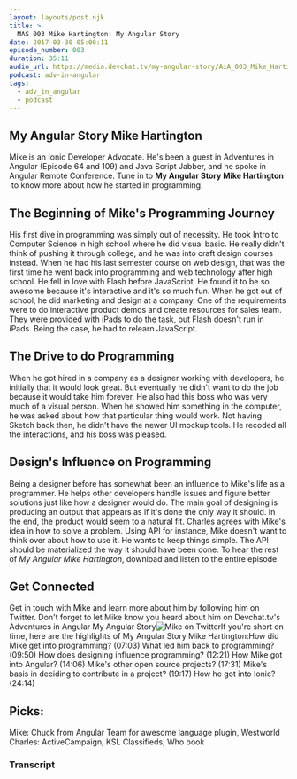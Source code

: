 ```yaml
---
layout: layouts/post.njk
title: >
  MAS 003 Mike Hartington: My Angular Story
date: 2017-03-30 05:00:11
episode_number: 003
duration: 35:11
audio_url: https://media.devchat.tv/my-angular-story/AiA_003_Mike_Hartington.mp3
podcast: adv-in-angular
tags:
  - adv_in_angular
  - podcast
---
```


## My Angular Story&nbsp;Mike Hartington

Mike&nbsp;is an Ionic Developer Advocate. He's been a guest in Adventures in Angular (Episode 64 and 109) and Java Script Jabber, and he spoke in Angular Remote Conference. Tune&nbsp;in&nbsp;to **My Angular Story Mike Hartington** &nbsp;to know more about how he started in programming.

## The Beginning of Mike's Programming Journey

His first dive in programming was simply out of necessity. He took Intro to Computer Science in high school where he did visual basic. He really didn't think of pushing it through college, and he was into craft design courses instead. When he had his last semester course on web design, that was the first time he went back into programming and web technology after high school. He fell in love with Flash&nbsp;before JavaScript. He found it to be so awesome because it's interactive and it's so much fun. When he got out of school, he did marketing and design at a company. One of the requirements were to do&nbsp;interactive product demos and create&nbsp;resources for sales team. They were provided with iPads to do the task, but Flash doesn't run&nbsp;in iPads. Being the case, he had to relearn JavaScript.

## The Drive to do Programming

When he got hired in a company as a designer working with developers, he initially that it would look great. But eventually he didn't want to do the job because it would take him forever. He also had this boss who was very much&nbsp;of a visual person. When he showed him something in the computer, he was asked about how that particular thing would work.&nbsp;Not having Sketch back then, he didn't have the&nbsp;newer UI mockup tools. He recoded all the interactions, and his boss was pleased.

## Design's Influence on Programming

Being a designer before has somewhat been&nbsp;an influence to Mike's life as a programmer.&nbsp;He helps other developers handle issues and figure better solutions just like how a designer would do. The main goal of designing is producing an output that appears as if it's done the only way it should. In the end, the product would seem to a natural fit. Charles agrees with Mike's idea in how to solve a problem. Using API for instance, Mike doesn't want to think over about how to use it. He wants to keep things simple. The API should&nbsp;be materialized the way it should have been done. To hear the rest of&nbsp;_My Angular Mike Hartington_, download and listen&nbsp;to the entire episode.

## Get Connected

Get in touch&nbsp;with Mike&nbsp;and learn more about him by following him on Twitter. Don't forget to let Mike&nbsp;know you heard about him on Devchat.tv's Adventures in Angular My Angular Story![Mike on Twitter](https://twitter.com/mhartington)If you're short on time, here are the highlights of&nbsp;My Angular Story Mike Hartington:How did Mike get into programming? (07:03) What led him back to programming? (09:50) How does designing influence programming?&nbsp;(12:21) How Mike got into Angular? (14:06) Mike's other open source projects? (17:31) Mike's basis in deciding to contribute in a project? (19:17) How he got into Ionic? (24:14)

## Picks:

Mike: Chuck from Angular Team for awesome language plugin, Westworld Charles: ActiveCampaign, KSL Classifieds, Who book

### Transcript
